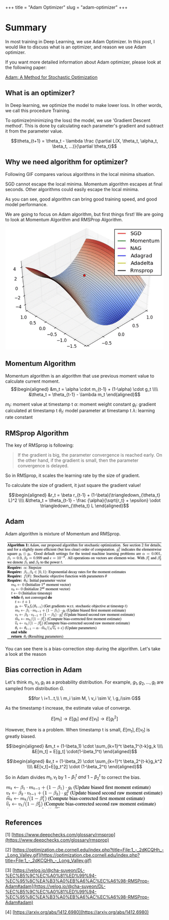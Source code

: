 +++
title = "Adam Optimizer"
slug = "adam-optimizer"
+++

# Summary

In most training in Deep Learning, we use Adam Optimizer. In this post, I would like to discuss what is an optimizer, and reason we use Adam optimizer.

If you want more detailed information about Adam optimizer, please look at the following paper:

[Adam: A Method for Stochastic Optimization](https://arxiv.org/abs/1412.6980)

## What is an optimizer?

In Deep learning, we optimize the model to make lower loss. In other words, we call this procedure Training.

To optimize(minimizing the loss) the model, we use 'Gradient Descent method'. This is done by calculating each parameter's gradient and subtract it from the parameter value.

$$\theta_{t+1} = \theta_t - \lambda \frac {\partial L(X, \theta_t, \alpha_t, \beta_t, ...)}{\partial \theta_t}$$

## Why we need algorithm for optimizer?

Following GIF compares various algorithms in the local minima situation.

SGD cannot escape the local minima. Momentum algorithm escapes at final seconds. Other algorithms could easily escape the local minima.

As you can see, good algorithm can bring good training speed, and good model performance.

We are going to focus on Adam algorithm, but first things first! We are going to look at Momentum Algorithm and RMSProp Algorithm.

<img src="optimizer.gif" alt="Comparison of various optimizers"/>

## Momentum Algorithm

Momentum algorithm is an algorithm that use previous moment value to calculate current moment.
$$\begin{aligned}
&m_t = \alpha \cdot m_{t-1} + (1-\alpha) \cdot g_t \\\\
&\theta_t = \theta_{t-1} - \lambda m_t
\end{aligned}$$

$m_t$: moment value at timestamp t
$\alpha$: moment weight constant
$g_t$: gradient calculated at timestamp t
$\theta_t$: model parameter at timestamp t
$\lambda$: learning rate constant

## RMSprop Algorithm

The key of RMSprop is following:
> If the gradient is big, the parameter convergence is reached early. On the other hand, if the gradient is small, then the parameter convergence is delayed.

So in RMSprop, it scales the learning rate by the size of gradient.

To calculate the size of gradient, it just square the gradient value!

$$\begin{aligned}
&r_t = \beta r_{t-1} + (1-\beta)(\triangledown_{\theta_t} L)^2 \\\\
&\theta_t = \theta_{t-1} - \frac {\alpha}{\sqrt{r_t} + \epsilon} \odot \triangledown_{\theta_t} L
\end{aligned}$$

## Adam

Adam algorithm is mixture of Momentum and RMSprop.

<img src="adam-algorithm.png" alt="Algorithm used in Adam Optimizer"/>

You can see there is a bias-correction step during the algorithm. Let's take a look at the reason

## Bias correction in Adam

Let's think $m_t, v_t, g_t$ as a probability distribution.
For example, $g_1, g_2, ..., g_t$ are sampled from distribution $G$.

$$for \ i=1...t,\\ \ m_i \sim  M, \ v_i \sim V, \ g_i\sim G$$

As the timestamp t increase, the estimate value of  converge.

$$E[m_t] \rightarrow E[g_t] \ and \  E[v_t] \rightarrow E[g_t^2]$$

However, there is a problem. When timestamp t is small, $E[m_t], E[v_t]$ is greatly biased.

$$\begin{aligned}
&m_t = (1-\beta_1) \cdot \sum_{k=1}^t \beta_1^{t-k}g_k \\\\
&E[m_t] = E[g_t] \cdot(1-\beta_1^t)
\end{aligned}$$

$$\begin{aligned}
&v_t = (1-\beta_2) \cdot \sum_{k=1}^t \beta_2^{t-k}g_k^2 \\\\
&E[v_t]=E[g_t^2] \cdot (1-\beta_2^t)
\end{aligned}$$

So in Adam divides $m_t, v_t$ by $1-\beta_1^t \ and \ 1-\beta_2^t$ to correct the bias.

<img src="adam-bias-correction.png" alt="Bias Correction in Adam Optimizer"/>

## References

[1] [https://www.deepchecks.com/glossary/rmsprop](https://www.deepchecks.com/glossary/rmsprop)

[2] [https://optimization.cbe.cornell.edu/index.php?title=File:1_-_2dKCQHh_-_Long_Valley.gif](https://optimization.cbe.cornell.edu/index.php?title=File:1_-_2dKCQHh_-_Long_Valley.gif)

[3] [https://velog.io/@cha-suyeon/DL-%EC%B5%9C%EC%A0%81%ED%99%94-%EC%95%8C%EA%B3%A0%EB%A6%AC%EC%A6%98-RMSProp-Adam#adam](https://velog.io/@cha-suyeon/DL-%EC%B5%9C%EC%A0%81%ED%99%94-%EC%95%8C%EA%B3%A0%EB%A6%AC%EC%A6%98-RMSProp-Adam#adam)

[4] [https://arxiv.org/abs/1412.6980](https://arxiv.org/abs/1412.6980)
